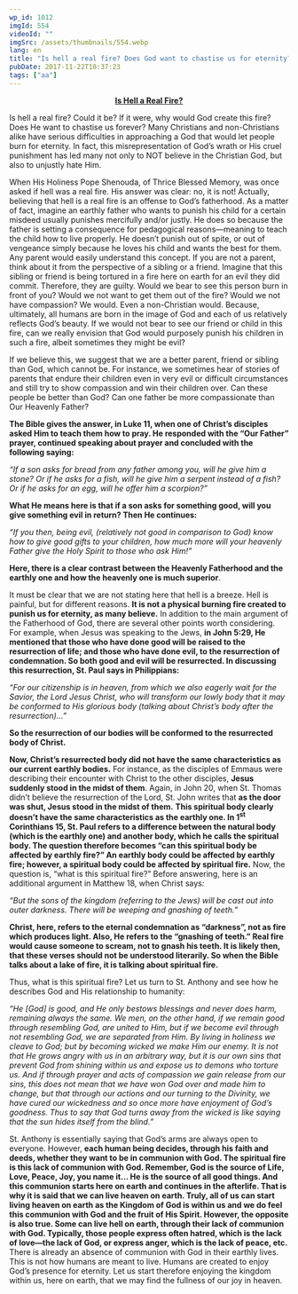 ```yaml
---
wp_id: 1012
imgId: 554
videoId: ""
imgSrc: /assets/thumbnails/554.webp
lang: en
title: "Is hell a real fire? Does God want to chastise us for eternity?"
pubDate: 2017-11-22T10:37:23
tags: ["aa"]
---
```


<!-- page: 6 -->

<p style="text-align: center;"><strong><u>Is Hell a Real Fire?</u></strong></p>
<p>Is hell a real fire? Could it be? If it were, why would God create this fire? Does He want to chastise us forever? Many Christians and non-Christians alike have serious difficulties in approaching a God that would let people burn for eternity. In fact, this misrepresentation of God’s wrath or His cruel punishment has led many not only to NOT believe in the Christian God, but also to unjustly hate Him.</p>
<p>When His Holiness Pope Shenouda, of Thrice Blessed Memory, was once asked if hell was a real fire. His answer was clear: no, it is not! Actually, believing that hell is a real fire is an offense to God’s fatherhood. As a matter of fact, imagine an earthly father who wants to punish his child for a certain misdeed usually punishes mercifully and/or justly. He does so because the father is setting a consequence for pedagogical reasons—meaning to teach the child how to live properly. He doesn’t punish out of spite, or out of vengeance simply because he loves his child and wants the best for them. Any parent would easily understand this concept. If you are not a parent, think about it from the perspective of a sibling or a friend. Imagine that this sibling or friend is being tortured in a fire here on earth for an evil they did commit. Therefore, they are guilty. Would we bear to see this person burn in front of you? Would we not want to get them out of the fire? Would we not have compassion? We would. Even a non-Christian would. Because, ultimately, all humans are born in the image of God and each of us relatively reflects God’s beauty. If we would not bear to see our friend or child in this fire, can we really envision that God would purposely punish his children in such a fire, albeit sometimes they might be evil?</p>
<p>If we believe this, we suggest that we are a better parent, friend or sibling than God, which cannot be. For instance, we sometimes hear of stories of parents that endure their children even in very evil or difficult circumstances and still try to show compassion and win their children over. Can these people be better than God? Can one father be more compassionate than Our Heavenly Father?</p>
<p><strong>The Bible gives the answer, in Luke 11, when one of Christ’s disciples asked Him to teach them how to pray. He responded with the “Our Father” prayer, continued speaking about prayer and concluded with the following saying: </strong></p>
<p><em>“If a son asks for bread from any father among you, will he give him a stone? Or if he asks for a fish, will he give him a serpent instead of a fish? Or if he asks for an egg, will he offer him a scorpion?” </em></p>
<p><strong>What He means here is that if a son asks for something good, will you give something evil in return? Then He continues: </strong></p>
<p><em>“If you then, being evil, (relatively not good in comparison to God) know how to give good gifts to your children, how much more will your heavenly Father give the Holy Spirit to those who ask Him!” </em></p>
<p><strong>Here, there is a clear contrast between the Heavenly Fatherhood and the earthly one and how the heavenly one is much superior</strong>.</p>
<p>It must be clear that we are not stating here that hell is a breeze. Hell is painful, but for different reasons. <strong>It is not a physical burning fire created to punish us for eternity, as many believe.</strong> In addition to the main argument of the Fatherhood of God, there are several other points worth considering. For example, when Jesus was speaking to the Jews, <strong>in John 5:29, He mentioned that those who have done good will be raised to the resurrection of life; and those who have done evil, to the resurrection of condemnation. So both good and evil will be resurrected. In discussing this resurrection, St. Paul says in Philippians: </strong></p>
<p><em>“For our citizenship is in heaven, from which we also eagerly wait for the Savior, the Lord Jesus Christ, who will transform our lowly body that it may be conformed to His glorious body (talking about Christ’s body after the resurrection)&#8230;”</em></p>
<p><strong>So the resurrection of our bodies will be conformed to the resurrected body of Christ. </strong></p>
<p><strong>Now, Christ’s resurrected body did not have the same characteristics as our current earthly bodies.</strong> For instance, as the disciples of Emmaus were describing their encounter with Christ to the other disciples, <strong>Jesus suddenly stood in the midst of them</strong>. Again, in John 20, when St. Thomas didn’t believe the resurrection of the Lord, St. John writes that <strong>as the door was shut, Jesus stood in the midst of them.</strong> <strong>This spiritual body clearly doesn’t have the same characteristics as the earthly one. In 1<sup>st</sup> Corinthians 15, St. Paul refers to a difference between the natural body (which is the earthly one) and another body, which he calls the spiritual body. The question therefore becomes “can this spiritual body be affected by earthly fire?” An earthly body could be affected by earthly fire; however, a spiritual body could be affected by spiritual fire.</strong> Now, the question is, “what is this spiritual fire?” Before answering, here is an additional argument in Matthew 18, when Christ says<em>: </em></p>
<p><em>“But the sons of the kingdom (referring to the Jews) will be cast out into outer darkness. There will be weeping and gnashing of teeth.”</em></p>
<p><strong>Christ, here, refers to the eternal condemnation as “darkness”, not as fire which produces light. Also, He refers to the “gnashing of teeth.” Real fire would cause someone to scream, not to gnash his teeth. It is likely then, that these verses should not be understood literarily. So when the Bible talks about a lake of fire, it is talking about spiritual fire. </strong></p>
<p>Thus, what is this spiritual fire? Let us turn to St. Anthony and see how he describes God and His relationship to humanity:</p>
<p><em>“He [God] is good, and He only bestows blessings and never does harm, remaining always the same. We men, on the other hand, if we remain good through resembling God, are united to Him, but if we become evil through not resembling God, we are separated from Him. By living in holiness we cleave to God; but by becoming wicked we make Him our enemy. It is not that He grows angry with us in an arbitrary way, but it is our own sins that prevent God from shining within us and expose us to demons who torture us. And if through prayer and acts of compassion we gain release from our sins, this does not mean that we have won God over and made him to change, but that through our actions and our turning to the Divinity, we have cured our wickedness and so once more have enjoyment of God&#8217;s goodness. Thus to say that God turns away from the wicked is like saying that the sun hides itself from the blind.” </em></p>
<p>St. Anthony is essentially saying that God’s arms are always open to everyone. However, <strong>each human being decides, through his faith and deeds, whether they want to be in communion with God. The spiritual fire is this lack of communion with God. Remember, God is the source of Life, Love, Peace, Joy, you name it… He is the source of all good things. And this communion starts here on earth and continues in the afterlife. That is why it is said that we can live heaven on earth. Truly, all of us can start living heaven on earth as the Kingdom of God is within us and we do feel this communion with God and the fruit of His Spirit. However, the opposite is also true. Some can live hell on earth, through their lack of communion with God. Typically, those people express often hatred, which is the lack of love—the lack of God, or express anger, which is the lack of peace, etc. </strong>There is already an absence of communion with God in their earthly lives. This is not how humans are meant to live. Humans are created to enjoy God’s presence for eternity. Let us start therefore enjoying the kingdom within us, here on earth, that we may find the fullness of our joy in heaven.</p>
